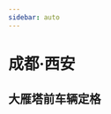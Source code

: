 ```yaml
---
sidebar: auto
---
```



# 成都·西安

## 大雁塔前车辆定格
<!-- <img :src="$withBase('/assets/img/editSkills/AENotes/成都西安游(技术练习)/大雁塔前车辆定格(时长×2版).gif')" alt="pycharm项目构建"> -->